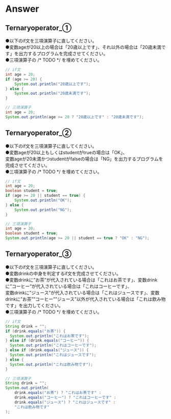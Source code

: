 # Answer

## Ternaryoperator_①
●以下のif文を三項演算子に直してください。  
●変数ageが20以上の場合は「20歳以上です」、それ以外の場合は「20歳未満です」を出力するプログラムを完成させてください。  
●三項演算子の /* TODO */ を埋めてください。  
```java
// if文
int age = 20;
if (age >= 20) {
    System.out.println("20歳以上です");
} else {
    System.out.println("20歳未満です");
}
```
```java
// 三項演算子
int age = 20;
System.out.println(age >= 20 ? "20歳以上です" : "20歳未満です");
```

## Ternaryoperator_②
●以下のif文を三項演算子に直してください。  
●変数ageが20以上もしくはstudentがtrueの場合は「OK」、  
 変数ageが20未満かつstudentがfalseの場合は「NG」を出力するプログラムを完成させてください。  
●三項演算子の /* TODO */ を埋めてください。  

```java
// if文
int age = 20;
boolean student = true;
if (age >= 20 || student == true) {
    System.out.println("OK");
} else {
    System.out.println("NG");
}
```
```java
// 三項演算子
int age = 20;
boolean student = true;
System.out.println(age >= 20 || student == true ? "OK" : "NG");
```

## Ternaryoperator_③
●以下のif文を三項演算子に直してください。  
●変数drinkの中身を判定するif文を完成させてください。  
●変数drinkに”お茶”が代入されている場合は「これはお茶です」、変数drinkに”コーヒー”が代入されている場合は「これはコーヒーです」、  
 変数drinkに”ジュース”が代入されている場合は「これはジュースです」、変数drinkに”お茶””コーヒー””ジュース”以外が代入されている場合は「これは飲み物です」を出力してください。  
●三項演算子の /* TODO */ を埋めてください。

```java
// if文
String drink = "";
if (drink.equals("お茶")) {
  System.out.println("これはお茶です");
} else if (drink.equals("コーヒー")) {
  System.out.println("これはコーヒーです");
} else if (drink.equals("ジュース")) {
  System.out.println("これはジュースです");
} else {
  System.out.println("これは飲み物です");
}
```
```java
// 三項演算子
String drink = "";
System.out.println(
    drink.equals("お茶") ? "これはお茶です" : 
    drink.equals("コーヒー") ? "これはコーヒーです" : 
    drink.equals("ジュース") ? "これはジュースです" : 
    "これは飲み物です"
);
```
